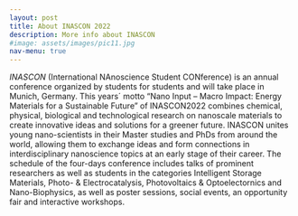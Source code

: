 ```yaml
---
layout: post
title: About INASCON 2022
description: More info about INASCON
#image: assets/images/pic11.jpg
nav-menu: true
---
```


*INASCON*  (International NAnoscience Student CONference)  is an annual conference organized by students for students and will take place in Munich, Germany. This years´ motto “Nano Input – Macro Impact: Energy Materials for a Sustainable Future” of INASCON2022 combines chemical, physical, biological and technological research on nanoscale materials to create innovative ideas and solutions for a greener future.  INASCON unites young nano-scientists in their Master studies and PhDs from around the world, allowing them to exchange ideas and  form connections in interdisciplinary nanoscience topics at an early stage of their career. The schedule of the four-days conference includes talks of prominent researchers as well as students in the categories Intelligent Storage Materials, Photo- & Electrocatalysis, Photovoltaics & Optoelectornics and Nano-Biophysics, as well as poster sessions, social events, an opportunity fair and interactive workshops.
